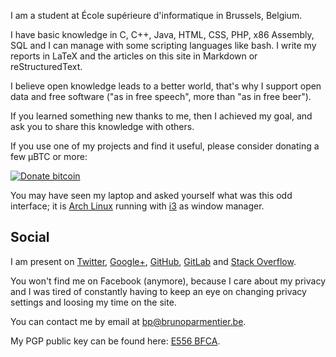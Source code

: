 <!--
.. title: About
.. slug: about
.. date: 05/22/2014 12:57:48 AM UTC+02:00
.. tags:
.. link:
.. description:
.. type: text
-->

I am a student at École supérieure d'informatique in Brussels, Belgium.

I have basic knowledge in C, C++, Java, HTML, CSS, PHP, x86 Assembly, SQL and I
can manage with some scripting languages like bash. I write my reports in LaTeX
and the articles on this site in Markdown or reStructuredText.

I believe open knowledge leads to a better world, that's why I support open data
and free software ("as in free speech", more than "as in free beer").

If you learned something new thanks to me, then I achieved my goal, and ask you
to share this knowledge with others.

If you use one of my projects and find it useful, please consider donating a few
µBTC or more:

[![Donate bitcoin](bitcoin_donate_logo.svg "Donate
Bitcoin")](bitcoin:168utA5DWMVXLFVfQDahG5abEWUSk9Wcfm "Donate Bitcoin")

You may have seen my laptop and asked yourself what was this odd interface; it
is [Arch Linux](https://www.archlinux.org "Arch Linux") running with
[i3](https://i3wm.org/ "i3 window manager") as window manager.

## Social

I am present on [Twitter](https://twitter.com/mau5kito "@mau5kito"),
[Google+](https://plus.google.com/u/0/100140189944540510085),
[GitHub](https://github.com/bparmentier "bparmentier"),
[GitLab](https://gitlab.com/u/bparmentier "bparmentier") and
[Stack Overflow](https://stackoverflow.com/users/3997816/bruno-parmentier "User Bruno Parmentier").

You won't find me on Facebook (anymore), because I care about my privacy and I
was tired of constantly having to keep an eye on changing privacy settings and
loosing my time on the site.

You can contact me by email at <bp@brunoparmentier.be>.

My PGP public key can be found here:
[E556 BFCA](http://gpg.nebrwesleyan.edu:11371/pks/lookup?op=get&search=0x53F632B6E556BFCA "PGP public key").
